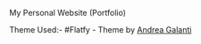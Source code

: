 My Personal Website (Portfolio)

Theme Used:-
#Flatfy - Theme by [Andrea Galanti](http://www.andreagalanti.it/flatfy.php)
